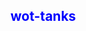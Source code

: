 <style>

  .blue-text {
    color: blue;
  }
  
  
  
  
  
  
  
  
  
  
  
  
  

</style>

<h2 class="blue-text"> wot-tanks</h2>
